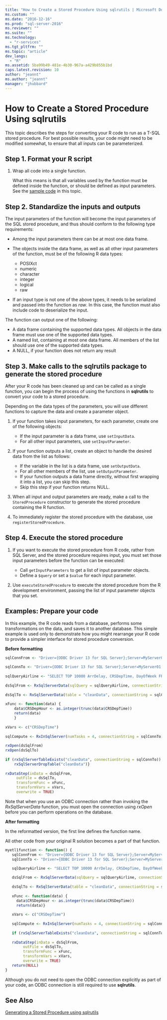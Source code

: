```yaml
---
title: "How to Create a Stored Procedure Using sqlrutils | Microsoft Docs"
ms.custom: ""
ms.date: "2016-12-16"
ms.prod: "sql-server-2016"
ms.reviewer: ""
ms.suite: ""
ms.technology: 
  - "r-services"
ms.tgt_pltfrm: ""
ms.topic: "article"
dev_langs: 
  - "R"
ms.assetid: 5ba99b49-481e-4b30-967a-a429b855b1bd
caps.latest.revision: 10
author: "jeannt"
ms.author: "jeannt"
manager: "jhubbard"
---
```

# How to Create a Stored Procedure Using sqlrutils
This topic describes the steps for converting your R code to run as a T-SQL stored procedure. For best possible results, your code might need to be modified somewhat, to ensure that all inputs can be parameterized.

## Step 1. Format your R script

1. Wrap all code into a single function.

   What this means is that all variables used by the function must be defined inside the function, or should be defined as input parameters. See the [sample code](#samples) in this topic.

## Step 2. Standardize the inputs and outputs

The input parameters of the function will become the input parameters of the SQL stored procedure, and thus should conform to the following type requirements:
- Among the input parameters there can be at most one data frame.
- The objects inside the data frame, as well as all other input parameters of the function, must be of the following R data types:
    - POSIXct
    - numeric
    - character
    - integer
    - logical
    - raw

- If an input type is not one of the above types, it needs to be serialized and passed into the function as *raw*. In this case, the function must also include code to deserialize the input.

The function can output one of the following:

- A data frame containing the supported data types. All objects in the data frame must use one of the supported data types.
- A named list, containing at most one data frame. All members of the list should use one of the supported data types. 
- A NULL, if your function does not return any result

## Step 3. Make calls to the sqlrutils package to generate the stored procedure

After your R code has been cleaned up and can be called as a single function, you can begin the process of using the functions in **sqlrutils** to convert your code to a stored procedure.

Depending on the data types of the parameters, you will use different functions to capture the data and create a parameter object.

1. If your function takes input parameters, for each parameter,  create one of the following objects: 
    - If the input parameter is a data frame, use `setInputData`.
    - For all other input parameters, use `setInputParameter`.

2. If your function outputs a list, create an object to handle the desired data from the list as follows: 
    - If the variable in the list is a data frame, use `setOutputData`.
    - For all other members of the list, use `setOutputParameter`.
    - If your function outputs a data frame directly, without first wrapping it into a list, you can skip this step. 
    - Skip this step if your function returns NULL.

3. When all input and output parameters are ready, make a call to the `StoredProcedure` constructor to generate the stored procedure containing the R function.
4. To immediately register the stored procedure with the database, use `registerStoredProcedure`.

## Step 4. Execute the stored procedure

1. If you want to execute the stored procedure from R code, rather from SQL Server, and the stored procedure requires input, you must set those input parameters before the function can be executed: 
    - Call `getInputParameters` to get a list of input parameter objects.
    - Define a `$query` or set a `$value` for each input parameter. 

2. Use `executeStoredProcedure` to execute the stored procedure from the R development environment, passing the list of input parameter objects that you set.

## <a name = "samples"></a>Examples: Prepare your code 

In this example, the R code reads from a database, performs some transformations on the data, and saves it to another database. This simple example is used only to demonstrate how you might rearrange your R code to provide a simpler interface for stored procedure conversion.

**Before formatting**


```R
sqlConnFrom <- "Driver={ODBC Driver 13 for SQL Server};Server=MyServer01;Database=AirlineSrc;Trusted_Connection=Yes;"
  
sqlConnTo <- "Driver={ODBC Driver 13 for SQL Server};Server=MyServer01;Database=AirlineTest;Trusted_Connection=Yes;"
  
sqlQueryAirline <- "SELECT TOP 10000 ArrDelay, CRSDepTime, DayOfWeek FROM [AirlineDemoSmall]"
  
dsSqlFrom <- RxSqlServerData(sqlQuery = sqlQueryAirline, connectionString = sqlConnFrom)
  
dsSqlTo <- RxSqlServerData(table = "cleanData", connectionString = sqlConnTo)
  
xFunc <- function(data) {
    data$CRSDepHour <- as.integer(trunc(data$CRSDepTime))
    return(data)
    }
  
xVars <- c("CRSDepTime")
  
sqlCompute <- RxInSqlServer(numTasks = 4, connectionString = sqlConnTo)
  
rxOpen(dsSqlFrom)
rxOpen(dsSqlTo)
  
if (rxSqlServerTableExists("cleanData", connectionString = sqlConnTo))   {
    rxSqlServerDropTable("cleanData")}
  
rxDataStep(inData = dsSqlFrom, 
     outFile = dsSqlTo,
     transformFunc = xFunc,
     transformVars = xVars,
     overwrite = TRUE)
```
Note that when you use an ODBC connection rather than invoking the *RxSqlServerData* function, you must open the connection using *rxOpen* before you can perform operations on the database.



**After formatting**

In the reformatted version, the first line defines the function name.

All other code from your original R solution becomes a part of that function. 

```R
myetl1function <- function() { 
   sqlConnFrom <- "Driver={ODBC Driver 13 for SQL Server};Server=MyServer01;Database=Airline01;Trusted_Connection=Yes;"
   sqlConnTo <- "Driver={ODBC Driver 13 for SQL Server};Server=MyServer02;Database=Airline02;Trusted_Connection=Yes;"
    
   sqlQueryAirline <- "SELECT TOP 10000 ArrDelay, CRSDepTime, DayOfWeek FROM [AirlineDemoSmall]"

   dsSqlFrom <- RxSqlServerData(sqlQuery = sqlQueryAirline, connectionString = sqlConnFrom)
  
   dsSqlTo <- RxSqlServerData(table = "cleanData", connectionString = sqlConnTo)
  
   xFunc <- function(data) {
     data$CRSDepHour <- as.integer(trunc(data$CRSDepTime))
     return(data)}
  
   xVars <- c("CRSDepTime")
  
   sqlCompute <- RxInSqlServer(numTasks = 4, connectionString = sqlConnTo)
  
   if (rxSqlServerTableExists("cleanData", connectionString = sqlConnTo)) {rxSqlServerDropTable("cleanData")}
  
   rxDataStep(inData = dsSqlFrom, 
        outFile = dsSqlTo,
        transformFunc = xFunc,
        transformVars = xVars,
        overwrite = TRUE)
   return(NULL)
}
```
Although you do not need to open the ODBC connection explicitly as part of your code, an ODBC connection is still required to use **sqlrutils**. 


## See Also

[Generating a Stored Procedure using sqlrutils](../../advanced-analytics/r-services/generating-an-r-stored-procedure-for-r-code-using-the-sqlrutils-package.md)

